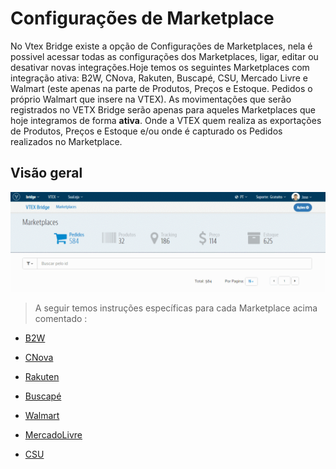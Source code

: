 # Configurações de Marketplace

No Vtex Bridge existe a opção de Configurações de Marketplaces, nela é possivel acessar todas as configurações dos Marketplaces, ligar, editar ou desativar novas integrações.Hoje temos os seguintes Marketplaces com integração ativa: B2W, CNova, Rakuten, Buscapé, CSU, Mercado Livre e Walmart (este apenas na parte de Produtos, Preços e Estoque. Pedidos o próprio Walmart que insere na VTEX). As movimentações que serão registrados no VETX Bridge serão apenas para aqueles Marketplaces que hoje integramos de forma **ativa**.  Onde a VTEX quem realiza as exportações de Produtos, Preços e Estoque e/ou onde é capturado os Pedidos realizados no Marketplace.



## Visão geral

![Visão geral_config](V_newconfig.gif)


> A seguir temos instruções específicas para cada Marketplace acima comentado :

* [B2W](b2w/index.html)

* [CNova](cnova/index.html)

* [Rakuten](rakuten/index.html)

* [Buscapé](buscape/index.html)

* [Walmart](walmart/index.html)

* [MercadoLivre](mercadolivre/index.html)

* [CSU](csu/index.html)
